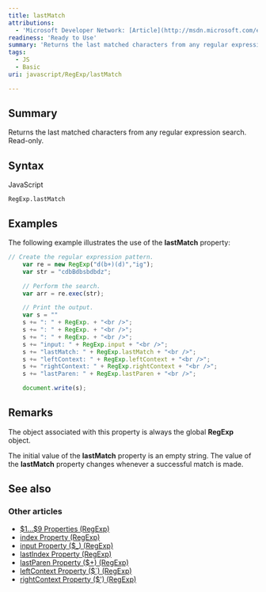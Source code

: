 ```yaml
---
title: lastMatch
attributions:
  - 'Microsoft Developer Network: [Article](http://msdn.microsoft.com/en-us/library/ie/3k9c4a32(v=vs.94).aspx)'
readiness: 'Ready to Use'
summary: 'Returns the last matched characters from any regular expression search. Read-only.'
tags:
  - JS
  - Basic
uri: javascript/RegExp/lastMatch

---
```

## <span>Summary</span>

Returns the last matched characters from any regular expression search. Read-only.

## <span>Syntax</span>

<span class="language">JavaScript</span>

    RegExp.lastMatch

## <span>Examples</span>

The following example illustrates the use of the **lastMatch** property:

``` js
// Create the regular expression pattern.
    var re = new RegExp("d(b+)(d)","ig");
    var str = "cdbBdbsbdbdz";

    // Perform the search.
    var arr = re.exec(str);

    // Print the output.
    var s = ""
    s += ": " + RegExp. + "<br />";
    s += ": " + RegExp. + "<br />";
    s += ": " + RegExp. + "<br />";
    s += "input: " + RegExp.input + "<br />";
    s += "lastMatch: " + RegExp.lastMatch + "<br />";
    s += "leftContext: " + RegExp.leftContext + "<br />";
    s += "rightContext: " + RegExp.rightContext + "<br />";
    s += "lastParen: " + RegExp.lastParen + "<br />";

    document.write(s);
```

## <span>Remarks</span>

The object associated with this property is always the global **RegExp** object.

The initial value of the **lastMatch** property is an empty string. The value of the **lastMatch** property changes whenever a successful match is made.

## <span>See also</span>

### <span>Other articles</span>

-   [\$1...\$9 Properties (RegExp)](/javascript/RegExp/1_9_Properties)
-   [index Property (RegExp)](/javascript/RegExp/index)
-   [input Property (\$\_) (RegExp)](/javascript/RegExp/input)
-   [lastIndex Property (RegExp)](/javascript/RegExp/lastIndex)
-   [lastParen Property (\$+) (RegExp)](/javascript/RegExp/lastParen)
-   [leftContext Property (\$\`) (RegExp)](/javascript/RegExp/leftContext)
-   [rightContext Property (\$') (RegExp)](/javascript/RegExp/rightContext)

